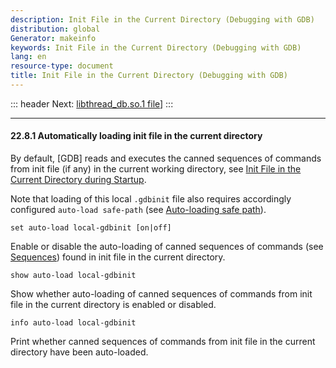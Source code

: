 ```yaml
---
description: Init File in the Current Directory (Debugging with GDB)
distribution: global
Generator: makeinfo
keywords: Init File in the Current Directory (Debugging with GDB)
lang: en
resource-type: document
title: Init File in the Current Directory (Debugging with GDB)
---
```

::: header
Next: [libthread_db.so.1 file](libthread_005fdb_002eso_002e1-file.html#libthread_005fdb_002eso_002e1-file)]
:::

---

#### 22.8.1 Automatically loading init file in the current directory

By default, [GDB] reads and executes the canned sequences of commands from init file (if any) in the current working directory, see [Init File in the Current Directory during Startup](Initialization-Files.html#Init-File-in-the-Current-Directory-during-Startup).

Note that loading of this local `.gdbinit` file also requires accordingly configured `auto-load safe-path` (see [Auto-loading safe path](Auto_002dloading-safe-path.html#Auto_002dloading-safe-path)).

`set auto-load local-gdbinit [on|off]`

Enable or disable the auto-loading of canned sequences of commands (see [Sequences](Sequences.html#Sequences)) found in init file in the current directory.

`show auto-load local-gdbinit`

Show whether auto-loading of canned sequences of commands from init file in the current directory is enabled or disabled.

`info auto-load local-gdbinit`

Print whether canned sequences of commands from init file in the current directory have been auto-loaded.
